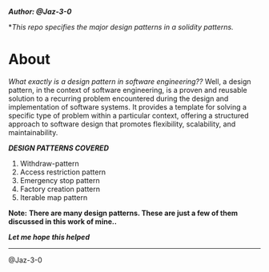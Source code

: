  _**Author: @Jaz-3-0**_

 **This repo specifies the major design patterns in a solidity patterns.*

# About

_What exactly is a design pattern in software engineering??_
Well, a design pattern, in the context of software engineering, is a proven and reusable solution to a recurring problem encountered during the design and implementation of software systems. It provides a template for solving a specific type of problem within a particular context, offering a structured approach to software design that promotes flexibility, scalability, and maintainability.

_**DESIGN PATTERNS COVERED**_

 1. Withdraw-pattern
 2. Access restriction pattern
 3. Emergency stop pattern
 4. Factory creation pattern
 5. Iterable map pattern

**Note:**
**There are many design patterns. These are just a few of them discussed in this work of mine..**

_**Let me hope this helped**_

-----------

@Jaz-3-0
